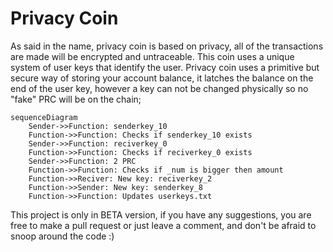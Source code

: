 # Privacy Coin

As said in the name, privacy coin is based on privacy, all of the transactions are made will be encrypted and untraceable. This coin uses a unique system of user keys that identify the user. Privacy coin uses a primitive but secure way of storing your account balance, it latches the balance on the end of the user key, however a key can not be changed physically so no "fake" PRC will be on the chain;
```mermaid
sequenceDiagram
    Sender->>Function: senderkey_10
    Function->>Function: Checks if senderkey_10 exists
    Sender->>Function: reciverkey_0
    Function->>Function: Checks if reciverkey_0 exists
    Sender->>Function: 2 PRC
    Function->>Function: Checks if _num is bigger then amount
    Function->>Reciver: New key: reciverkey_2
    Function->>Sender: New key: senderkey_8
    Function->>Function: Updates userkeys.txt
```

This project is only in BETA version, if you have any suggestions, you are free to make a pull request or just leave a comment, and don't be afraid to snoop around the code :)
